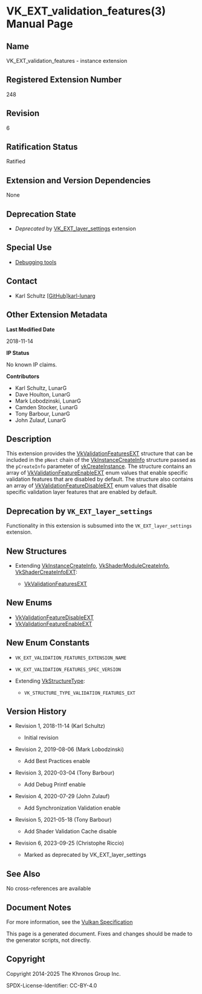 # VK\_EXT\_validation\_features(3) Manual Page

## Name

VK\_EXT\_validation\_features - instance extension



## [](#_registered_extension_number)Registered Extension Number

248

## [](#_revision)Revision

6

## [](#_ratification_status)Ratification Status

Ratified

## [](#_extension_and_version_dependencies)Extension and Version Dependencies

None

## [](#_deprecation_state)Deprecation State

- *Deprecated* by [VK\_EXT\_layer\_settings](https://registry.khronos.org/vulkan/specs/latest/man/html/VK_EXT_layer_settings.html) extension

## [](#_special_use)Special Use

- [Debugging tools](https://registry.khronos.org/vulkan/specs/latest/html/vkspec.html#extendingvulkan-compatibility-specialuse)

## [](#_contact)Contact

- Karl Schultz [\[GitHub\]karl-lunarg](https://github.com/KhronosGroup/Vulkan-Docs/issues/new?body=%5BVK_EXT_validation_features%5D%20%40karl-lunarg%0A%2AHere%20describe%20the%20issue%20or%20question%20you%20have%20about%20the%20VK_EXT_validation_features%20extension%2A)

## [](#_other_extension_metadata)Other Extension Metadata

**Last Modified Date**

2018-11-14

**IP Status**

No known IP claims.

**Contributors**

- Karl Schultz, LunarG
- Dave Houlton, LunarG
- Mark Lobodzinski, LunarG
- Camden Stocker, LunarG
- Tony Barbour, LunarG
- John Zulauf, LunarG

## [](#_description)Description

This extension provides the [VkValidationFeaturesEXT](https://registry.khronos.org/vulkan/specs/latest/man/html/VkValidationFeaturesEXT.html) structure that can be included in the `pNext` chain of the [VkInstanceCreateInfo](https://registry.khronos.org/vulkan/specs/latest/man/html/VkInstanceCreateInfo.html) structure passed as the `pCreateInfo` parameter of [vkCreateInstance](https://registry.khronos.org/vulkan/specs/latest/man/html/vkCreateInstance.html). The structure contains an array of [VkValidationFeatureEnableEXT](https://registry.khronos.org/vulkan/specs/latest/man/html/VkValidationFeatureEnableEXT.html) enum values that enable specific validation features that are disabled by default. The structure also contains an array of [VkValidationFeatureDisableEXT](https://registry.khronos.org/vulkan/specs/latest/man/html/VkValidationFeatureDisableEXT.html) enum values that disable specific validation layer features that are enabled by default.

## [](#_deprecation_by_vk_ext_layer_settings)Deprecation by `VK_EXT_layer_settings`

Functionality in this extension is subsumed into the `VK_EXT_layer_settings` extension.

## [](#_new_structures)New Structures

- Extending [VkInstanceCreateInfo](https://registry.khronos.org/vulkan/specs/latest/man/html/VkInstanceCreateInfo.html), [VkShaderModuleCreateInfo](https://registry.khronos.org/vulkan/specs/latest/man/html/VkShaderModuleCreateInfo.html), [VkShaderCreateInfoEXT](https://registry.khronos.org/vulkan/specs/latest/man/html/VkShaderCreateInfoEXT.html):
  
  - [VkValidationFeaturesEXT](https://registry.khronos.org/vulkan/specs/latest/man/html/VkValidationFeaturesEXT.html)

## [](#_new_enums)New Enums

- [VkValidationFeatureDisableEXT](https://registry.khronos.org/vulkan/specs/latest/man/html/VkValidationFeatureDisableEXT.html)
- [VkValidationFeatureEnableEXT](https://registry.khronos.org/vulkan/specs/latest/man/html/VkValidationFeatureEnableEXT.html)

## [](#_new_enum_constants)New Enum Constants

- `VK_EXT_VALIDATION_FEATURES_EXTENSION_NAME`
- `VK_EXT_VALIDATION_FEATURES_SPEC_VERSION`
- Extending [VkStructureType](https://registry.khronos.org/vulkan/specs/latest/man/html/VkStructureType.html):
  
  - `VK_STRUCTURE_TYPE_VALIDATION_FEATURES_EXT`

## [](#_version_history)Version History

- Revision 1, 2018-11-14 (Karl Schultz)
  
  - Initial revision
- Revision 2, 2019-08-06 (Mark Lobodzinski)
  
  - Add Best Practices enable
- Revision 3, 2020-03-04 (Tony Barbour)
  
  - Add Debug Printf enable
- Revision 4, 2020-07-29 (John Zulauf)
  
  - Add Synchronization Validation enable
- Revision 5, 2021-05-18 (Tony Barbour)
  
  - Add Shader Validation Cache disable
- Revision 6, 2023-09-25 (Christophe Riccio)
  
  - Marked as deprecated by VK\_EXT\_layer\_settings

## [](#_see_also)See Also

No cross-references are available

## [](#_document_notes)Document Notes

For more information, see the [Vulkan Specification](https://registry.khronos.org/vulkan/specs/latest/html/vkspec.html#VK_EXT_validation_features)

This page is a generated document. Fixes and changes should be made to the generator scripts, not directly.

## [](#_copyright)Copyright

Copyright 2014-2025 The Khronos Group Inc.

SPDX-License-Identifier: CC-BY-4.0